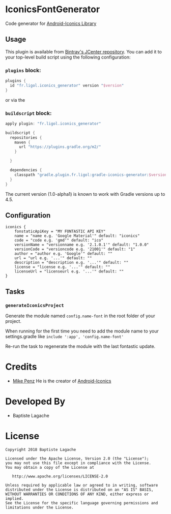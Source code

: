 # IconicsFontGenerator

Code generator for [Android-Iconics Library](https://github.com/mikepenz/Android-Iconics)

## Usage

This plugin is available from [Bintray's JCenter repository](http://jcenter.bintray.com). You can
add it to your top-level build script using the following configuration:

### `plugins` block:

```groovy
plugins {
  id "fr.ligol.iconics_generator" version "$version"
}
```
or via the

### `buildscript` block:
```groovy
apply plugin: "fr.ligol.iconics_generator"

buildscript {
  repositories {
    maven {
      url "https://plugins.gradle.org/m2/"
    }

  }

  dependencies {
    classpath "gradle.plugin.fr.ligol:gradle-iconics-generator:$version"
  }
}
```

The current version (1.0-alpha1) is known to work with Gradle versions up to 4.5.

## Configuration

```
iconics {
    fonstaticApiKey = "MY FONTASTIC API KEY"
    name = "name e.g. 'Google Material'" default: "iconics"
    code = "code e.g. 'gmd'" default: "ico"
    versionName = "versionname e.g. '2.1.0.1'" default: "1.0.0"
    versionCode = "versioncode e.g. '21001'" default: "1"
    author = "author e.g. 'Google'" default: ""
    url = "url e.g. '...'" default: ""
    description = "description e.g. '...'" default: ""
    license = "license e.g. '...'" default: ""
    licenseUrl = "licenseurl e.g. '...'" default: ""
}
```

## Tasks
### `generateIconicsProject`
Generate the module named `config.name-font` in the root folder of your project.

When running for the first time you need to add the module name to your settings.gradle like
`include ':app', 'config.name-font'`

Re-run the task to regenerate the module with the last fontastic update.

# Credits
- [Mike Penz](https://github.com/mikepenz) He is the creator of [Android-Iconics](https://github.com/mikepenz/Android-Iconics)

# Developed By

* Baptiste Lagache

# License

    Copyright 2018 Baptiste Lagache

    Licensed under the Apache License, Version 2.0 (the "License");
    you may not use this file except in compliance with the License.
    You may obtain a copy of the License at

       http://www.apache.org/licenses/LICENSE-2.0

    Unless required by applicable law or agreed to in writing, software
    distributed under the License is distributed on an "AS IS" BASIS,
    WITHOUT WARRANTIES OR CONDITIONS OF ANY KIND, either express or implied.
    See the License for the specific language governing permissions and
    limitations under the License.
